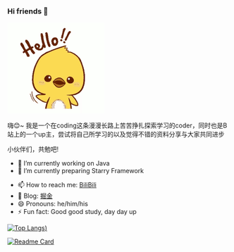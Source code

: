 ### Hi friends 👋

![](hello.gif)

<!--
**CodePrometheus/CodePrometheus** is a ✨ _special_ ✨ repository because its `README.md` (this file) appears on your GitHub profile.
Here are some ideas to get you started:
-->

嗨😊~ 我是一个在coding这条漫漫长路上苦苦挣扎探索学习的coder，同时也是B站上的一个up主，尝试将自己所学习的以及觉得不错的资料分享与大家共同进步

 小伙伴们，共勉吧!

- 🔭 I’m currently working on Java
- 🌱 I’m currently preparing Starry Framework
<!-- - 👯 I’m looking to collaborate on ...
- 🤔 I’m looking for help with ...
- 💬 Ask me about ...-->
- 📫 How to reach me: [BiliBili](https://space.bilibili.com/342251858)
- 🐚 Blog: [掘金](https://juejin.im/user/4468014796243022/posts)
- 😄 Pronouns: he/him/his
- ⚡ Fun fact: Good good study, day day up


[![Top Langs](https://github-readme-stats.vercel.app/api/top-langs/?username=CodePrometheus&hide=html&theme=shades-of-purple))](https://github.com/CodePrometheus)

[![Readme Card](https://github-readme-stats.vercel.app/api/pin/?username=CodePrometheus&repo=HelloGin&theme=cobalt)](https://github.com/CodePrometheus/HelloGin)
